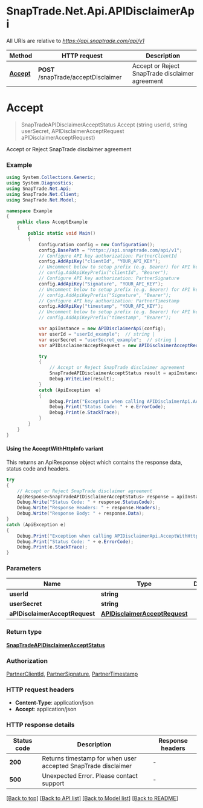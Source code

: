 # SnapTrade.Net.Api.APIDisclaimerApi

All URIs are relative to *https://api.snaptrade.com/api/v1*

| Method | HTTP request | Description |
|--------|--------------|-------------|
| [**Accept**](APIDisclaimerApi.md#accept) | **POST** /snapTrade/acceptDisclaimer | Accept or Reject SnapTrade disclaimer agreement |

<a name="accept"></a>
# **Accept**
> SnapTradeAPIDisclaimerAcceptStatus Accept (string userId, string userSecret, APIDisclaimerAcceptRequest aPIDisclaimerAcceptRequest)

Accept or Reject SnapTrade disclaimer agreement

### Example
```csharp
using System.Collections.Generic;
using System.Diagnostics;
using SnapTrade.Net.Api;
using SnapTrade.Net.Client;
using SnapTrade.Net.Model;

namespace Example
{
    public class AcceptExample
    {
        public static void Main()
        {
            Configuration config = new Configuration();
            config.BasePath = "https://api.snaptrade.com/api/v1";
            // Configure API key authorization: PartnerClientId
            config.AddApiKey("clientId", "YOUR_API_KEY");
            // Uncomment below to setup prefix (e.g. Bearer) for API key, if needed
            // config.AddApiKeyPrefix("clientId", "Bearer");
            // Configure API key authorization: PartnerSignature
            config.AddApiKey("Signature", "YOUR_API_KEY");
            // Uncomment below to setup prefix (e.g. Bearer) for API key, if needed
            // config.AddApiKeyPrefix("Signature", "Bearer");
            // Configure API key authorization: PartnerTimestamp
            config.AddApiKey("timestamp", "YOUR_API_KEY");
            // Uncomment below to setup prefix (e.g. Bearer) for API key, if needed
            // config.AddApiKeyPrefix("timestamp", "Bearer");

            var apiInstance = new APIDisclaimerApi(config);
            var userId = "userId_example";  // string | 
            var userSecret = "userSecret_example";  // string | 
            var aPIDisclaimerAcceptRequest = new APIDisclaimerAcceptRequest(); // APIDisclaimerAcceptRequest | 

            try
            {
                // Accept or Reject SnapTrade disclaimer agreement
                SnapTradeAPIDisclaimerAcceptStatus result = apiInstance.Accept(userId, userSecret, aPIDisclaimerAcceptRequest);
                Debug.WriteLine(result);
            }
            catch (ApiException  e)
            {
                Debug.Print("Exception when calling APIDisclaimerApi.Accept: " + e.Message);
                Debug.Print("Status Code: " + e.ErrorCode);
                Debug.Print(e.StackTrace);
            }
        }
    }
}
```

#### Using the AcceptWithHttpInfo variant
This returns an ApiResponse object which contains the response data, status code and headers.

```csharp
try
{
    // Accept or Reject SnapTrade disclaimer agreement
    ApiResponse<SnapTradeAPIDisclaimerAcceptStatus> response = apiInstance.AcceptWithHttpInfo(userId, userSecret, aPIDisclaimerAcceptRequest);
    Debug.Write("Status Code: " + response.StatusCode);
    Debug.Write("Response Headers: " + response.Headers);
    Debug.Write("Response Body: " + response.Data);
}
catch (ApiException e)
{
    Debug.Print("Exception when calling APIDisclaimerApi.AcceptWithHttpInfo: " + e.Message);
    Debug.Print("Status Code: " + e.ErrorCode);
    Debug.Print(e.StackTrace);
}
```

### Parameters

| Name | Type | Description | Notes |
|------|------|-------------|-------|
| **userId** | **string** |  |  |
| **userSecret** | **string** |  |  |
| **aPIDisclaimerAcceptRequest** | [**APIDisclaimerAcceptRequest**](APIDisclaimerAcceptRequest.md) |  |  |

### Return type

[**SnapTradeAPIDisclaimerAcceptStatus**](SnapTradeAPIDisclaimerAcceptStatus.md)

### Authorization

[PartnerClientId](../README.md#PartnerClientId), [PartnerSignature](../README.md#PartnerSignature), [PartnerTimestamp](../README.md#PartnerTimestamp)

### HTTP request headers

 - **Content-Type**: application/json
 - **Accept**: application/json


### HTTP response details
| Status code | Description | Response headers |
|-------------|-------------|------------------|
| **200** | Returns timestamp for when user accepted SnapTrade disclaimer |  -  |
| **500** | Unexpected Error. Please contact support |  -  |

[[Back to top]](#) [[Back to API list]](../README.md#documentation-for-api-endpoints) [[Back to Model list]](../README.md#documentation-for-models) [[Back to README]](../README.md)

